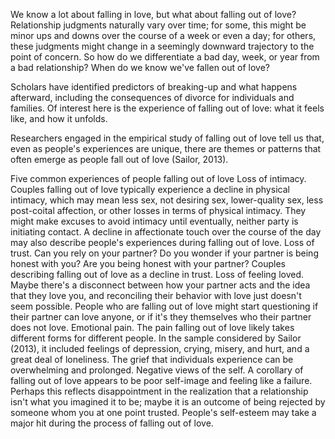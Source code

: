 We know a lot about falling in love, but what about falling out of love? Relationship judgments naturally vary over time; for some, this might be minor ups and downs over the course of a week or even a day; for others, these judgments might change in a seemingly downward trajectory to the point of concern. So how do we differentiate a bad day, week, or year from a bad relationship? When do we know we've fallen out of love?

Scholars have identified predictors of breaking-up and what happens afterward, including the consequences of divorce for individuals and families. Of interest here is the experience of falling out of love: what it feels like, and how it unfolds.

Researchers engaged in the empirical study of falling out of love tell us that, even as people's experiences are unique, there are themes or patterns that often emerge as people fall out of love (Sailor, 2013).

Five common experiences of people falling out of love
Loss of intimacy. Couples falling out of love typically experience a decline in physical intimacy, which may mean less sex, not desiring sex, lower-quality sex, less post-coital affection, or other losses in terms of physical intimacy. They might make excuses to avoid intimacy until eventually, neither party is initiating contact. A decline in affectionate touch over the course of the day may also describe people's experiences during falling out of love.
Loss of trust. Can you rely on your partner? Do you wonder if your partner is being honest with you? Are you being honest with your partner? Couples describing falling out of love as a decline in trust.
Loss of feeling loved. Maybe there's a disconnect between how your partner acts and the idea that they love you, and reconciling their behavior with love just doesn't seem possible. People who are falling out of love might start questioning if their partner can love anyone, or if it's they themselves who their partner does not love.
Emotional pain. The pain falling out of love likely takes different forms for different people. In the sample considered by Sailor (2013), it included feelings of depression, crying, misery, and hurt, and a great deal of loneliness. The grief that individuals experience can be overwhelming and prolonged.
Negative views of the self. A corollary of falling out of love appears to be poor self-image and feeling like a failure. Perhaps this reflects disappointment in the realization that a relationship isn't what you imagined it to be; maybe it is an outcome of being rejected by someone whom you at one point trusted. People's self-esteem may take a major hit during the process of falling out of love.
